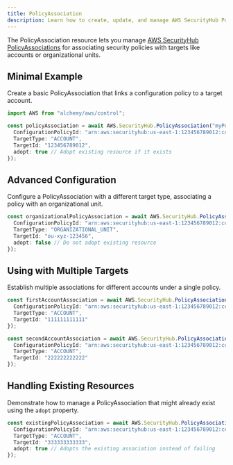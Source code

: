 ```yaml
---
title: PolicyAssociation
description: Learn how to create, update, and manage AWS SecurityHub PolicyAssociations using Alchemy Cloud Control.
---
```


The PolicyAssociation resource lets you manage [AWS SecurityHub PolicyAssociations](https://docs.aws.amazon.com/securityhub/latest/userguide/) for associating security policies with targets like accounts or organizational units.

## Minimal Example

Create a basic PolicyAssociation that links a configuration policy to a target account.

```ts
import AWS from "alchemy/aws/control";

const policyAssociation = await AWS.SecurityHub.PolicyAssociation("myPolicyAssociation", {
  ConfigurationPolicyId: "arn:aws:securityhub:us-east-1:123456789012:config-policy/myConfigPolicy",
  TargetType: "ACCOUNT",
  TargetId: "123456789012",
  adopt: true // Adopt existing resource if it exists
});
```

## Advanced Configuration

Configure a PolicyAssociation with a different target type, associating a policy with an organizational unit.

```ts
const organizationalPolicyAssociation = await AWS.SecurityHub.PolicyAssociation("orgPolicyAssociation", {
  ConfigurationPolicyId: "arn:aws:securityhub:us-east-1:123456789012:config-policy/myOrgPolicy",
  TargetType: "ORGANIZATIONAL_UNIT",
  TargetId: "ou-xyz-123456",
  adopt: false // Do not adopt existing resource
});
```

## Using with Multiple Targets

Establish multiple associations for different accounts under a single policy.

```ts
const firstAccountAssociation = await AWS.SecurityHub.PolicyAssociation("firstAccountAssociation", {
  ConfigurationPolicyId: "arn:aws:securityhub:us-east-1:123456789012:config-policy/myConfigPolicy",
  TargetType: "ACCOUNT",
  TargetId: "111111111111"
});

const secondAccountAssociation = await AWS.SecurityHub.PolicyAssociation("secondAccountAssociation", {
  ConfigurationPolicyId: "arn:aws:securityhub:us-east-1:123456789012:config-policy/myConfigPolicy",
  TargetType: "ACCOUNT",
  TargetId: "222222222222"
});
```

## Handling Existing Resources

Demonstrate how to manage a PolicyAssociation that might already exist using the `adopt` property.

```ts
const existingPolicyAssociation = await AWS.SecurityHub.PolicyAssociation("existingPolicyAssociation", {
  ConfigurationPolicyId: "arn:aws:securityhub:us-east-1:123456789012:config-policy/myExistingPolicy",
  TargetType: "ACCOUNT",
  TargetId: "333333333333",
  adopt: true // Adopts the existing association instead of failing
});
```